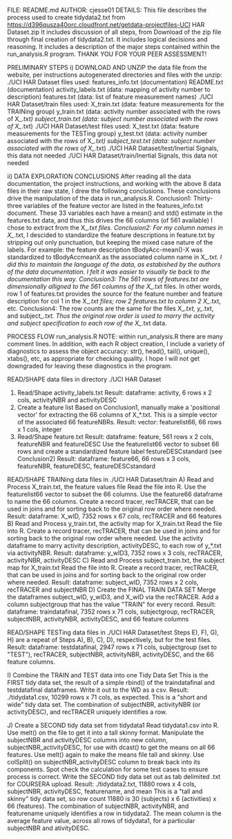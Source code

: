 FILE: README.md
AUTHOR: cjesse01
DETAILS: This file describes the process used to create tidydata2.txt from
https://d396qusza40orc.cloudfront.net/getdata-projectfiles-UCI HAR Dataset.zip
It includes discussion of all steps, from Download of the zip file through final creation of tidydata2.txt. It includes logical decisions and reasoning. It includes a description of the major steps contained within the run_analysis.R program.
THANK YOU FOR YOUR PEER ASSESSMENT!

PRELIMINARY STEPS
i) DOWNLOAD AND UNZIP the data file from the website, per instructions
autogenerated directories and files with the unzip:
 ./UCI HAR Dataset
     files used:
     features_info.txt   (documentation)
     README.txt          (documentation)
     activity_labels.txt (data: mapping of activity number to description)
     features.txt        (data: list of feature measurement names)
 ./UCI HAR Dataset/train
     files used:
     X_train.txt         (data: feature measurements for the TRAINing group)
     y_train.txt         (data: activity number associated with the rows of X_*.txt)
     subject_train.txt   (data: subject number associated with the rows of X_*.txt)
 ./UCI HAR Dataset/test
     files used:
     X_test.txt          (data: feature measurements for the TESTing group)
     y_test.txt          (data: activity number associated with the rows of X_*.txt)
     subject_test.txt    (data: subject number associated with the rows of X_*.txt)
 ./UCI HAR Dataset/test/Inertial Signals, this data not needed
 ./UCI HAR Dataset/train/Inertial Signals, this data not needed

ii) DATA EXPLORATION CONCLUSIONS
After reading all the data documentation, the project instructions, and working with the above 8 data files in their raw state, I drew the following conclusions. These conclusions drive the manipulation of the data in run_analysis.R.
Conclusion1:
Thirty-three variables of the feature vector are listed in the features_info.txt document. These 33 variables each have a mean() and std() estimate in the features.txt data, and thus this drives the 66 columns (of 561 available) I chose to extract from the X_*.txt files.
Conclusion2:
For my column names in X_*.txt, I descided to standardize the feature descriptions in feature.txt by stripping out only punctuation, but keeping the mixed case nature of the labels. For example:  the feature description tBodyAcc-mean()-X was standardized to tBodyAccmeanX as the associated column name in X_*.txt. I did this to maintain the language of the data, as estabished by the authors of the data documentation. I felt it was easier to visually tie back to the documentation this way.
Conclusion3:
The 561 rows of features.txt are dimensionally alligned to the 561 columns of the X_*.txt files.  In other words, row 1 of features.txt provides the source for the feature number and feature description for col 1 in the X_*.txt files; row 2 features.txt to column 2 X_*.txt, etc.
Conclusion4:
The row counts are the same for the files X_*.txt, y_*.txt, and subject_*.txt. Thus the original row order is used to marry the activity and subject specification to each row of the X_*.txt data.

PROCESS FLOW run_analysis.R
NOTE: within run_analysis.R there are many comment lines. In addition, with each R object creation, I include a variety of diagnostics to assess the object accuracy: str(), head(), tail(), unique(), xtabs(), etc, as appropriate for checking quality. I hope I will not get downgraded for leaving these diagnostics in the program.

READ/SHAPE data files in directory ./UCI HAR Dataset
1) Read/Shape activity_labels.txt
Result: dataframe: activity, 6 rows x 2 cols, activityNBR and activityDESC
2) Create a feature list
Based on Conclusion1, manually make a 'positional vector' for extracting the 66 columns of X_*.txt.  This is a simple vector of the associated 66 featureNBRs.
Result: vector: featurelist66, 66 rows x 1 cols, integer
3) Read/Shape feature.txt
Result: dataframe: feature, 561 rows x 2 cols, featureNBR and featureDESC
Use the featurelist66 vector to subset 66 rows and create a standardized feature label festureDESCstandard (see Conclusion2)
Result: dataframe: feature66, 66 rows x 3 cols, featureNBR, featureDESC, featureDESCstandard
   
   
READ/SHAPE TRAINing data files in ./UCI HAR Dataset/train
A) Read and Process X_train.txt, the feature values file
Read the file into R. Use the featurelist66 vector to subset the 66 columns. Use the feature66 dataframe to name the 66 columns. Create a record tracer, recTRACER, that can be used in joins and for sorting back to the original row order where needed.
Result: dataframe: X_wID, 7352 rows x 67 cols, recTRACER and 66 features
B) Read and Process y_train.txt, the activity map for X_train.txt
Read the file into R. Create a record tracer, recTRACER, that can be used in joins and for sorting back to the original row order where needed. Use the activity dataframe to marry activity description, activityDESC, to each row of y_*.txt via activityNBR.
Result: dataframe: y_wID3,  7352 rows x 3 cols, recTRACER, activityNBR, activityDESC 
C) Read and Process subject_train.txt, the subject map for X_train.txt
Read the file into R. Create a record tracer, recTRACER, that can be used in joins and for sorting back to the original row order where needed.
Result: dataframe: subject_wID, 7352 rows x 2 cols, recTRACER and subjectNBR
D) Create the FINAL TRAIN DATA SET
Merge the dataframes subject_wID, y_wID3, and X_wID via the recTRACER. 
Add a column subjectgroup that has the value "TRAIN" for every record.
Result: dataframe: traindatafinal, 7352 rows x 71 cols, subjectgroup, recTRACER, subjectNBR, activityNBR, activityDESC, and 66 feature columns

   
READ/SHAPE TESTing data files in ./UCI HAR Dataset/test
Steps E), F), G), H) are a repeat of Steps A), B), C), D), respectively, but for the test files.
Result: dataframe: testdatafinal, 2947 rows x 71 cols, subjectgroup (set to "TEST"), recTRACER, subjectNBR, activityNBR, activityDESC, and the 66 feature columns.

I) Combine the TRAIN and TEST data into one Tidy Data Set
This is the FIRST tidy data set, the result of a simple rbind() of the traindatafinal and testdatafinal dataframes.  Write it out to the WD as a csv.
Result: ./tidydata1.csv, 10299 rows x 71 cols, as expected.
This is a "short and wide" tidy data set. The combination of subjectNBR, activityNBR (or activityDESC), and recTRACER uniquely identifies a row.

J) Create a SECOND tidy data set from tidydata1
Read tidydata1.csv into R. Use melt() on the file to get it into a tall skinny format.  Manipulate the subjectNBR and activityDESC columns into new column, subjectNBR_activityDESC, for use with dcast() to get the means on all 66 features. Use melt() again to make the means file tall and skinny. Use colSplit() on subjectNBR_activityDESC column to break back into its components. Spot check the calculation for some test cases to ensure process is correct. Write the SECOND tidy data set out as tab delimited .txt for COURSERA upload.
Result: ./tidydata2.txt, 11880 rows x 4 cols, subjectNBR, activityDESC, featurename, and mean
This is a "tall and skinny" tidy data set, so row count 11880 is 30 (subjects) x 6 (activities) x 66 (features). The combination of subjectNBR, activityNBR, and featurename uniquely identifies a row in tidydata2. The mean column is the average feature value, across all rows of tidydata1, for a particular subjectNBR and ativityDESC.
